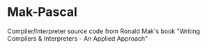 # Mak-Pascal
Compiler/Interpreter source code from Ronald Mak's book "Writing Compilers &amp; Interpreters - An Applied Approach"
